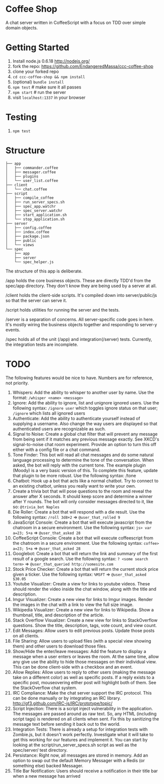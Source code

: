 Coffee Shop
===

A chat server written in CoffeeScript with a focus on TDD over simple domain objects.

Getting Started
==
1. Install node.js 0.6.18 http://nodejs.org/
1. fork the repo: https://github.com/EndangeredMassa/ccc-coffee-shop
1. clone your forked repo
1. `cd ccc-coffee-shop && npm install`
1. (optional) `bundle install`
1. `npm test` # make sure it all passes
1. `npm start` # run the server
1. visit `localhost:1337` in your browser

Testing
==
1. `npm test`

Structure
===
```
├── app
│   ├── commander.coffee
│   ├── messager.coffee
│   ├── plugins
│   └── user_list.coffee
├── client
│   └── chat.coffee
├── script
│   ├── compile_coffee
│   ├── run_server_specs.sh
│   ├── spec_app.watchr
│   ├── spec_server.watchr
│   ├── start_application.sh
│   └── stop_application.sh
├── server
│   ├── config.coffee
│   ├── index.coffee
│   ├── package.json
│   ├── public
│   └── views
└── spec
    ├── app
    ├── server
    └── spec_helper.js
```

The structure of this app is deliberate.

/app holds the core business objects. These are directly TDD'd from the spec/app directory. They don't know they are being used by a server at all.

/client holds the client-side scripts. It's compiled down into server/public/js so that the server can serve it.

/script holds utilities for running the server and the tests.

/server is a separation of concerns. All server-specific code goes in here. It's mostly wiring the business objects together and responding to server-y events.

/spec holds all of the unit (/app) and integration(/server) tests. Currently, the integration tests are incomplete.

TODO
===

The following features would be nice to have. Numbers are for reference, not priority.

1. Whispers: Add the ability to whisper to another user by name. Use the format: `/whisper <name> <message>`
1. Ignore: Add the ability to ignore, list and unignore ignored users. Use the following syntax: `/ignore user` which toggles ignore status on that user; `/ignore` which lists all ignored users
1. Authenticate: Add the ability to authenticate yourself instead of supplying a username. Also change the way users are displayed so that authenticated users are recognizable as such.
1. Signal to Noise: Create a global chat filter that will prevent any message from being sent if it matches any previous message exactly. See XKCD's signal-to-noise chat room experiment. Provide an option to turn this off either with a config file or a chat command.
1. Tone Finder: This bot will read all chat messages and do some natural language processing to determine the tone of the conversation. When asked, the bot will reply with the current tone. The example plugin (Moody) is a very basic version of this. To complete this feature, update that plugin to be more robust. Use the following syntax: /tone
1. Chatbot: Hook up a bot that acts like a normal chatbot. Try to connect to an existing chatbot, unless you really want to write your own.
1. Create a trivia bot that will pose questions to the room and reveal the answer after X seconds. It should keep score and determine a winner after Y rounds. The bot will only consider messages directed to it, like so: `@trivia_bot Naples`
1. Die Roller: Create a bot that will respond with a die result. Use the following syntax: `/roll 3d8+2` => `@user_that_rolled 9`
1. JavaScript Console: Create a bot that will execute javascript from the chatroom in a secure environment. Use the following syntax: `js> var a=23; 5+a` => `@user_that_asked 28`
1. CoffeeScript Console: Create a bot that will execute coffeescript from the chatroom in a secure environment. Use the following syntax: `coffee> a=23; 5+a` => `@user_that_asked 28`
1. Googlebot: Create a bot that will return the link and summary of the first result of a google search. Use the following syntax: `? <some search term>` => `@user_that_queried http://somesite.com`
1. Stock Price Checker: Create a bot that will return the current stock price given a ticker. Use the following syntax: `%MSFT` => `@user_that_asked $30.05`
1. Youtube Visualizer: Create a view for links to youtube videos. These should render the video inside the chat window, along with the title and description.
1. Imgur Visualizer: Create a new view for links to Imgur images. Render the images in the chat with a link to view the full size image.
1. Wikipedia Visualizer: Create a new view for links to Wikipedia. Show a thumbnail, title, and description of the article.
1. Stack Overflow Visualizer: Create a new view for links to StackOverflow questions. Show the title, description, tags, vote count, and view count.
1. Edit Messages: Allow users to edit previous posts. Update those posts on all clients.
1. File Sharing: Allow users to upload files (with a special view showing them) and other users to download those files.
1. Show/Hide the enter/leave messages: Add the feature to display a message when a user enters or leaves the room. At the same time, allow any give use the ability to hide those messages on their individual view. This can be done client-side with a checkbox and an event.
1. Allow Replies: Allow users to reply to other users (making the message take on a different color) as well as specific posts. If a reply exists to a specific post, mouseovering either post will highlight both of them. See the StackOverflow chat system.
1. IRC Compliance: Make the chat server support the IRC protocol. This can be done manually or by integrating an IRC library. http://gf3.github.com/IRC-js/IRC/prototype/topic/
1. Script Injection: There is a script inject vulnerability in the application. The messages are passed around as raw text. So, any HTML (including script tags) is rendered on all clients when sent. Fix this by sanitizing the message text before sending it back out to the world.
1. Integration Tests: There is already a setup for integration tests with Zombie.js, but it doesn't work perfectly. Investigate what it will take to get this working for our features and implement it. You can start by looking at the script/run_server_specs.sh script as well as the spec/server/ test directory.
1. Persistance: Right now, all messages are stored in memory. Add an option to swap out the default Memory Messager with a Redis (or something else) backed Messager.
1. Title Bar Notification: Users should receive a notification in their title bar when a new message has arrived

